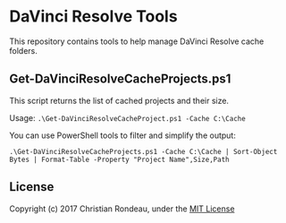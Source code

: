 # DaVinci Resolve Tools

This repository contains tools to help manage DaVinci Resolve cache folders.

## Get-DaVinciResolveCacheProjects.ps1

This script returns the list of cached projects and their size.

Usage: `.\Get-DaVinciResolveCacheProject.ps1 -Cache C:\Cache`

You can use PowerShell tools to filter and simplify the output:

    .\Get-DaVinciResolveCacheProjects.ps1 -Cache C:\Cache | Sort-Object Bytes | Format-Table -Property "Project Name",Size,Path

## License

Copyright (c) 2017 Christian Rondeau, under the [MIT License](LICENSE.md)
